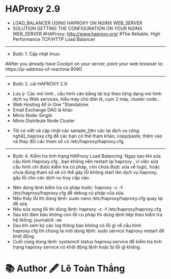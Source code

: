 # HAProxy 2.9
* LOAD_BALANCER USING HAPROXY ON NGINX WEB_SERVER
* SOLUTION GETTING THE CONFIGURATION ON YOUR NGINX WEB_SERVER
#HAProxy: http://www.haproxy.org/
#The Reliable, High Performance TCP/HTTP Load Balancer
----
* Bước 1. Cập nhật linux:
<!-- sudo apt update -y
sudo apt list --upgradable
sudo apt autoremove -y
sudo apt upgrade -y
sudo apt install xrdp -y
sudo systemctl enable xrdp
sudo apt install ufw -y
sudo apt install net-tools -y
sudo apt install gparted -y -->
<!-- . /etc/os-release
sudo apt install -t ${VERSION_CODENAME}-backports cockpit -y -->
#After you already have Cockpit on your server, point your web browser to: https://ip-address-of-machine:9090
<!-- sudo apt install ubuntu-desktop -y -->
-----
* Bước 2. cài HAPROXY 2.9:
<!-- sudo apt show haproxy
sudo add-apt-repository ppa:vbernat/haproxy-2.9 -y
sudo apt update -y
sudo apt install -y haproxy=2.9.\*
haproxy -v
sudo systemctl status haproxy
sudo systemctl enable haproxy
 ----
* Bước 3. Cấu hình HAPROXY:
<!-- sudo cp /etc/haproxy/haproxy.cfg /etc/haproxy/haproxy.cfg.bk
sudo nano /etc/haproxy/haproxy.cfg -->

* Lưu ý: Các mô hình , cấu hình cân bằng tải tuỳ theo từng dạng mô hình dịch vụ Web services, kiểu máy chủ đơn lẻ, cụm 2 máy, cluster node... 
 * Web Hosting All in One "Standalone.
 * Email Exchange DAG là khác
 * Minio Node-Single
 * Minio Distribute Node Cluster
- Tôi có viết và cập nhật các sample_[tên các lại dịch vụ công nghệ]_haproxy.cfg
  để các bạn có thể tham khảo, copy/paste, thêm vào và thay đổi các tham số có /etc/haproxy/haproxy.cfg 
-----
* Bước 4. Kiểm tra tình trạng HAProxy Load Balancing:
Ngay sau khi sửa cấu hình Haproxy.cfg , bạn không nên restart lại haproxy , vì việc sửa cấu hình chỉ được kiểm tra cú pháp, còn chưa được sửa
về logic, hoặc chưa đúng tham số sẽ có thể gây lỗi không start lên dịch vụ haproxy, gây lỗi cho các dịch vụ truy cập vào.
-  Nên dùng lệnh kiểm tra cú pháp trước:  haproxy -c -f /etc/haproxy/haproxy.cfg    để debug cú pháp vừa sửa.
-  Nếu thấy lỗi thì dùng lệnh: sudo nano /etc/haproxy/haproxy.cfg   quay lại để sửa
-  Nếu sửa xong lỗi thì dùng lệnh: haproxy -c -f /etc/haproxy/haproxy.cfg
-  Sau khi đảm bảo không còn lỗi cú pháp thì dùng lệnh tiếp theo kiểm tra hệ thống: journalctl -xe
-  Sau khi xem kỹ các log thông báo không có lỗi gì về cấu hình haproxy.cfg thì chúng ta mới dùng lệnh: sudo service haproxy restart để khởi động.
-  Cuối cùng dùng lệnh: systemctl status haproxy.service để kiểm tra tình trạng haproxy service có khởi động lệnh hoặc bị lỗi gì không .

# 📚 Author 🖋️ Lê Toàn Thắng
